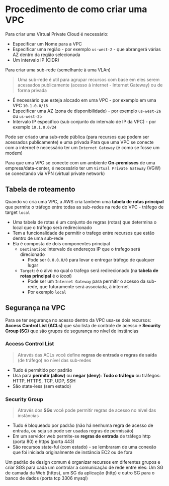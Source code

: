 # Procedimento de como criar uma VPC

Para criar uma Virtual Private Cloud é necessário:

- Especificar um Nome para a VPC
- Especificar uma região - por exemplo `us-west-2` - que abrangerá várias AZ dentro da região selecionada
- Um intervalo IP (CIDR)

Para criar uma sub-rede (semelhante à uma VLAn)

> Uma sub-rede é util para agrupar recursos com base em eles serem acessados publicamente (acesso à internet - Internet Gateway) ou de forma privada

- É necessário que esteja alocado em uma VPC - por exemplo em uma VPC `10.1.0.0/16`
- Especificar uma AZ (zona de disponibilidade) - por exemplo `us-west-2a` ou `us-west-2b`
- Intervalo IP específico (sub conjunto do intervalo de IP da VPC) - por exemplo `10.1.0.0/24`

Pode ser criado uma sub-rede pública (para recursos que podem ser acessados publicamente) e uma privada
Para que uma VPC se conecte com a internet é necessário ter um `Internet Gateway` (é como se fosse um modem)

Para que uma VPC se conecte com um ambiente **On-premisses** de uma empresa/data-center, é necessário ter um `Virtual Private Gateway` (VGW) se conectando via VPN (virtual private network)

## Tabela de roteamento

Quando vc cria uma VPC, a AWS cria também uma **tabela de rotas principal** que permite o tráfego entre todas as sub-redes na rede do VPC - tráfego de target `local`

- Uma tabela de rotas é um conjunto de regras (rotas) que determina o local que o tráfego será redirecionado
- Tem a funcionalidade de permitir o trafego entre recursos que estão dentro de uma sub-rede
- Ela é composta de dois componentes principal
  - `Destination`: Intervalo de endereços IP que o trafego será direcionado
    - Pode ser `0.0.0.0/0` para levar e entregar tráfego de qualquer lugar
  - `Target`: é o alvo no qual o trafego será redirecionado (na **tabela de rotas principal** é o *local*)
    - Pode ser um `Internet Gateway` para permitir o acesso da sub-rede, que futuramente será associada, à internet
    - Por exemplo `local`

## Segurança na VPC

Para se ter segurança no acesso dentro da VPC usa-se dois recursos: **Access Control List (ACLs)** que são lista de controle de acesso e **Security Group (SG)** que são grupos de segurança no nível de instâncias

### Access Control List

> Através das ACLs você define **regras de entrada e regras de saída** (de tráfego) no nível das sub-redes

- Tudo é permitido por padrão
- Usa para **permitir (allow)** ou **negar (deny)**: **Todo o tráfego** ou tráfegos: HTTP, HTTPS, TCP, UDP, SSH
- São state-less (sem estado)

### Security Group

> Através dos **SGs** você pode permitir regras de acesso no nível das instâncias

- Tudo é bloqueado por padrão (não há nenhuma regra de acesso de entrada, ou seja só pode ser usadas regras de permissão)
- Em um servidor web permite-se **regras de entrada** de tráfego http (porta 80) e https (porta 443)
- São recursos state-ful (com estado) - se lembraram de uma conexão que foi iniciada originalmente de instância EC2 ou de fora

Um padrão de design comum é organizar recursos em diferentes grupos e criar SGS para cada um controlar a comunicação de rede entre eles: Um SG de camada da Web (https), um SG da aplicação (http) e outro SG para o banco de dados (porta tcp 3306 mysql)
